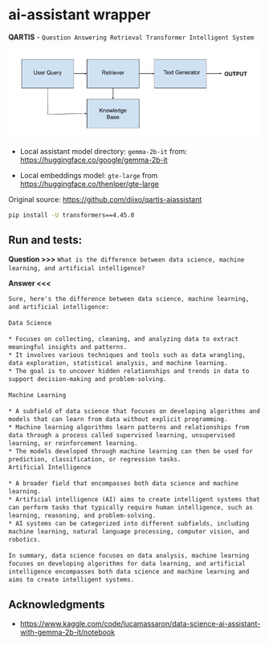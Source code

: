 
# ai-assistant wrapper

**QARTIS** - `Question Answering Retrieval Transformer Intelligent System`


<div align="left" width="855" height="305">
  <img src="/assets/High-Level_RAG_Architecture_rev2.jpg">
</div>


* Local assistant model directory: `gemma-2b-it` from: https://huggingface.co/google/gemma-2b-it

* Local embeddings model: `gte-large` from https://huggingface.co/thenlper/gte-large

Original source: https://github.com/diixo/qartis-aiassistant


```bash
pip install -U transformers==4.45.0
```


## Run and tests:

**Question >>>**
`What is the difference between data science, machine learning, and artificial intelligence?`

**Answer <<<**
```
Sure, here's the difference between data science, machine learning, and artificial intelligence:

Data Science

* Focuses on collecting, cleaning, and analyzing data to extract meaningful insights and patterns.
* It involves various techniques and tools such as data wrangling, data exploration, statistical analysis, and machine learning.
* The goal is to uncover hidden relationships and trends in data to support decision-making and problem-solving.

Machine Learning

* A subfield of data science that focuses on developing algorithms and models that can learn from data without explicit programming.
* Machine learning algorithms learn patterns and relationships from data through a process called supervised learning, unsupervised learning, or reinforcement learning.
* The models developed through machine learning can then be used for prediction, classification, or regression tasks.
Artificial Intelligence

* A broader field that encompasses both data science and machine learning.
* Artificial intelligence (AI) aims to create intelligent systems that can perform tasks that typically require human intelligence, such as learning, reasoning, and problem-solving.
* AI systems can be categorized into different subfields, including machine learning, natural language processing, computer vision, and robotics.

In summary, data science focuses on data analysis, machine learning focuses on developing algorithms for data learning, and artificial intelligence encompasses both data science and machine learning and aims to create intelligent systems.
```


## Acknowledgments

* https://www.kaggle.com/code/lucamassaron/data-science-ai-assistant-with-gemma-2b-it/notebook
